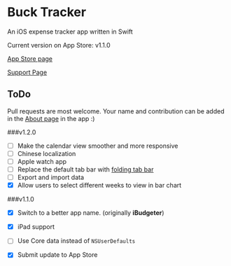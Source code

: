 # Buck Tracker

An iOS expense tracker app written in Swift

Current version on App Store: v1.1.0

[App Store page](https://itunes.apple.com/us/app/ibudgeter/id1048395728?ls=1&mt=8)

[Support Page](http://hkalexling.com/2015/10/11/ibudgeter-support-page/)

## ToDo

Pull requests are most welcome. Your name and contribution can be added in the [About page](https://github.com/hkalexling/Buck_Tracker/blob/master/iBudget_Swift/about.html) in the app :)

###v1.2.0

- [ ] Make the calendar view smoother and more responsive
- [ ] Chinese localization
- [ ] Apple watch app
- [ ] Replace the default tab bar with [folding tab bar](https://github.com/Yalantis/FoldingTabBar.iOS)
- [ ] Export and import data
- [X] Allow users to select different weeks to view in bar chart

###v1.1.0

- [X] Switch to a better app name. (originally **iBudgeter**)
- [X] iPad support
- [ ] Use Core data instead of `NSUserDefaults`
- [X] Submit update to App Store


